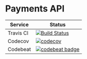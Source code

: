# Payments API

| Service | Status |
| --- | --- |
| Travis CI | [![Build Status](https://travis-ci.org/kwyse/payments-api.svg?branch=master)](https://travis-ci.org/kwyse/payments-api) |
| Codecov | [![codecov](https://codecov.io/gh/kwyse/payments-api/branch/master/graph/badge.svg)](https://codecov.io/gh/kwyse/payments-api) |
| Codebeat | [![codebeat badge](https://codebeat.co/badges/826c7327-613d-49c9-9837-38766606d3f8)](https://codebeat.co/projects/github-com-kwyse-payments-api-master) |
